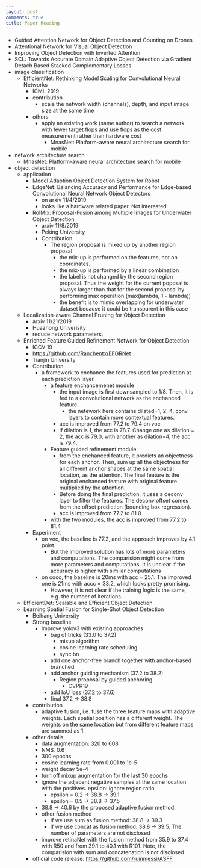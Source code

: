 ```yaml
---
layout: post
comments: true
title: Paper Reading
---
```


- Guided Attention Network for Object Detection and Counting on Drones
- Attentional Network for Visual Object Detection
- Improving Object Detection with Inverted Attention
- SCL: Towards Accurate Domain Adaptive Object Detection via Gradient Detach Based Stacked Complementary Losses
- image classification
    - EfficientNet: Rethinking Model Scaling for Convolutional Neural Networks
        - ICML 2019
        - contribution
            - scale the network width (channels), depth, and input image size at the same time
        - others
            - apply an existing work (same author) to search a network with fewer target flops and 
              use flops as the cost measurement rather than hardware cost
                - MnasNet: Platform-aware neural architecture search for mobile
- network architecture search
    - MnasNet: Platform-aware neural architecture search for mobile
- object detection
    - application
        - Model Adaption Object Detection System for Robot
        - EdgeNet: Balancing Accuracy and Performance for Edge-based Convolutional Neural Network Object Detectors
            - on arxiv 11/4/2019
            - looks like a hardware related paper. Not interested
        - RoIMix: Proposal-Fusion among Multiple Images for Underwater Object Detection
            - arxiv 11/8/2019
            - Peking University
            - Contribution
                - The region proposal is mixed up by another region proposal
                    - the mix-up is performed on the features, not on coordinates.
                    - the mix-up is performed by a linear combination
                    - the label is not changed by the second region proposal. Thus
                      the weight for the current poposal is always larger than that
                      for the second proposal by performing max operation
                      (max(lambda, 1 - lambda))
                    - the benefit is to mimic overlapping for underwater dataset
                      because it could be transparent in this case
    - Localization-aware Channel Pruning for Object Detection
        - arxiv 11/21/2019
        - Huazhong Univerisity
        - reduce network parameters.
    - Enriched Feature Guided Refinement Network for Object Detection
        - ICCV 19
        - https://github.com/Ranchentx/EFGRNet
        - Tianjin University
        - Contribution
            - a framework to enchance the features used for prediction at each
              prediction layer
              - a feature enchancemenet module
                - the input image is first downsampled to 1/8. Then, it is fed
                  to a convolutional network as the enchanced feature.
                  - the netework here contains dilated=1, 2, 4, conv layers to
                    contain more contextual features.
                - acc is improved from 77.2 to 79.4 on voc
                - if dilation is 1, the acc is 78.7. Change one as dilation =
                  2, the acc is 79.0, with another as dilation=4, the acc is
                  79.4.
              - Feature guided refinement module
                  - from the enchanced feature, it predicts an objectness for
                    each anchor. Then, sum up all the objectness for all
                    different anchor shapes at the same spatial location, as
                    the attention. The final feature is the original enchanced
                    feature with original feature multiplied by the attention.
                  - Before doing the final prediction, it uses a deconv layer
                    to filter the features. The deconv offset comes from the
                    offset prediction (bounding box regression).
                  - acc is improved from 77.2 to 81.0
               - with the two modules, the acc is improved from 77.2 to 81.4
        - Experiment
            - on voc, the baseline is 77.2, and the approach improves by 4.1
              point.
              - But the improved solution has lots of more parameters and
                computations. The comparision might come from more parameters
                and computations. It is unclear if the accuracy is higher with
                similar computations
            - on coco, the baseline is 20ms with acc = 25.1. The improved one
              is 21ms with accc = 33.2, which looks pretty promising.
              - However, it is not clear if the training logic is the same,
                e.g. the number of iterations.
    - EfficientDet: Scalable and Efficient Object Detection
    - Learning Spatial Fusion for Single-Shot Object Detection
        - Beihang University
        - Strong baseline
            - improve yolov3 with existing approaches
                - bag of tricks (33.0 to 37.2)
                    - mixup algorithm
                    - cosine learning rate scheduling
                    - sync bn
                - add one anchor-free branch together with anchor-based
                  branched
                - add anchor guiding mechanism (37.2 to 38.2)
                    - Region proposal by guided anchoring
                        - CVPR19
                - add IoU loss (37.2 to 37.6)
                - final 37.2 -> 38.8
        - contribution
            - adaptive fusion, i.e. fuse the three feature maps with
              adaptive weights. Each spatial position has a different
              weight. The weights on the same location but from different
              feature maps are summed as 1.
        - other details
            - data augmentation: 320 to 608
            - NMS: 0.6
            - 300 epochs
            - cosine learning rate from 0.001 to 1e-5
            - weight decay 5e-4
            - turn off mixup augmentation for the last 30 epochs
            - ignore the adjacent negative samples at the same location
              with the positives. epsilon: ignore region ratio
                - epsilon = 0.2 -> 38.8 -> 39.1
                - epsilon = 0.5 -> 38.8 -> 37.5
            - 38.8 -> 40.6 by the proposed adaptive fusion method
            - other fusion method
                - if we use sum as fusion method: 38.8 -> 39.3
                - if we use concat as fusion method: 38.8 -> 39.5. The number
                  of parameters are not disclosed
            - improve retinaNet with the fusion method from 35.9 to 37.4
              with R50 and from 39.1 to 40.1 with R101. Note, the
              comparision with sum and concatenation is not disclosed
        - official code release: https://github.com/ruinmessi/ASFF

